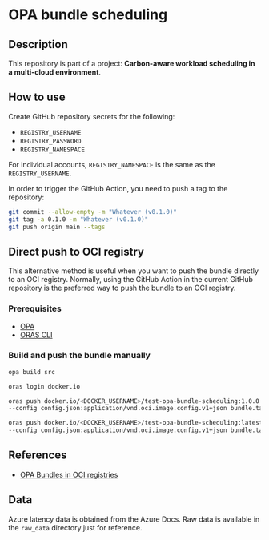 # OPA bundle scheduling

## Description

This repository is part of a project: **Carbon-aware workload scheduling in a multi-cloud environment**.

## How to use

Create GitHub repository secrets for the following:
- `REGISTRY_USERNAME`
- `REGISTRY_PASSWORD`
- `REGISTRY_NAMESPACE`

For individual accounts, `REGISTRY_NAMESPACE` is the same as the `REGISTRY_USERNAME`.

In order to trigger the GitHub Action, you need to push a tag to the repository:
```bash
git commit --allow-empty -m "Whatever (v0.1.0)"
git tag -a 0.1.0 -m "Whatever (v0.1.0)"
git push origin main --tags
```

## Direct push to OCI registry

This alternative method is useful when you want to push the bundle directly to an OCI registry. 
Normally, using the GitHub Action in the current GitHub repository is the preferred way to push the bundle to an OCI registry.

### Prerequisites
- [OPA](https://www.openpolicyagent.org/docs/latest/#running-opa)
- [ORAS CLI](https://oras.land/docs/installation)

### Build and push the bundle manually

```bash
opa build src
```

```bash
oras login docker.io
```

```bash
oras push docker.io/<DOCKER_USERNAME>/test-opa-bundle-scheduling:1.0.0 \
--config config.json:application/vnd.oci.image.config.v1+json bundle.tar.gz:application/vnd.oci.image.layer.v1.tar+gzip

oras push docker.io/<DOCKER_USERNAME>/test-opa-bundle-scheduling:latest \
--config config.json:application/vnd.oci.image.config.v1+json bundle.tar.gz:application/vnd.oci.image.layer.v1.tar+gzip
```

## References

- [OPA Bundles in OCI registries](https://www.openpolicyagent.org/docs/latest/management-bundles/#oci-registry)

## Data

Azure latency data is obtained from the Azure Docs.
Raw data is available in the `raw_data` directory just for reference.
